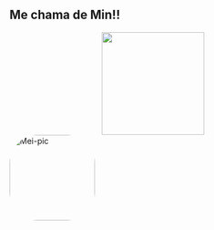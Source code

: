 ## Me chama de Min!! 
<div align="center">
  <a href="https://github.com/yasminnanes">
  <img height="180em" src="https://github-readme-stats.vercel.app/api?username=yasminnanes&show_icons=true&theme=moltack&include_all_commits=true&count_private=true"/>
</div>
  <img align="left" alt="Mei-pic" height="150" style="border-radius:50px;" src="https://c.tenor.com/olxsFL0lgmsAAAAd/yashiro-nene-hanakokun.gif">
  <div style="display: inline_block"><br>
  </div>
